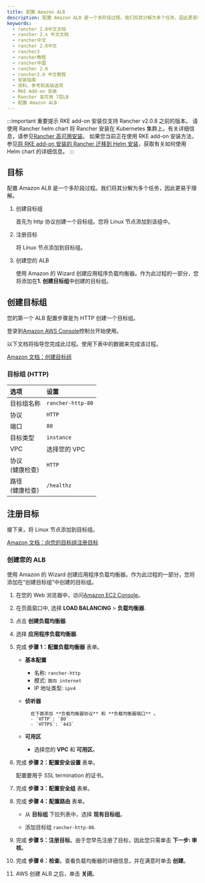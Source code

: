 ```yaml
---
title: 配置 Amazon ALB
description: 配置 Amazon ALB 是一个多阶段过程。我们将其分解为多个任务，因此更易于理解。
keywords:
  - rancher 2.0中文文档
  - rancher 2.x 中文文档
  - rancher中文
  - rancher 2.0中文
  - rancher2
  - rancher教程
  - rancher中国
  - rancher 2.0
  - rancher2.0 中文教程
  - 安装指南
  - 资料、参考和高级选项
  - RKE Add-on 安装
  - Rancher 高可用 7层LB
  - 配置 Amazon ALB
---
```


:::important 重要提示
RKE add-on 安装仅支持 Rancher v2.0.8 之前的版本。
请使用 Rancher helm chart 将 Rancher 安装在 Kubernetes 集群上。有关详细信息，请参见[Rancher 高可用安装](/docs/installation/k8s-install/_index)。
如果您当前正在使用 RKE add-on 安装方法，参见[将 RKE add-on 安装的 Rancher 迁移到 Helm 安装](/docs/upgrades/upgrades/migrating-from-rke-add-on/_index)，获取有关如何使用 Helm chart 的详细信息。
:::

## 目标

配置 Amazon ALB 是一个多阶段过程。我们将其分解为多个任务，因此更易于理解。

1. 创建目标组

   首先为 http 协议创建一个目标组。您将 Linux 节点添加到该组中。

2. 注册目标

   将 Linux 节点添加到目标组。

3. 创建您的 ALB

   使用 Amazon 的 Wizard 创建应用程序负载均衡器。作为此过程的一部分，您将添加在**1. 创建目标组**中创建的目标组。

## 创建目标组

您的第一个 ALB 配置步骤是为 HTTP 创建一个目标组。

登录到[Amazon AWS Console](https://console.aws.amazon.com/ec2/)控制台开始使用。

以下文档将指导您完成此过程。使用下表中的数据来完成该过程。

[Amazon 文档：创建目标组](https://docs.aws.amazon.com/elasticloadbalancing/latest/application/create-target-group.html)

### 目标组 (HTTP)

| 选项                | 设置              |
| :------------------ | :---------------- |
| 目标组名称          | `rancher-http-80` |
| 协议                | `HTTP`            |
| 端口                | `80`              |
| 目标类型            | `instance`        |
| VPC                 | 选择您的 VPC      |
| 协议<br/>(健康检查) | `HTTP`            |
| 路径<br/>(健康检查) | `/healthz`        |

## 注册目标

接下来，将 Linux 节点添加到目标组。

[Amazon 文档：向您的目标组注册目标](https://docs.aws.amazon.com/elasticloadbalancing/latest/application/target-group-register-targets.html)

### 创建您的 ALB

使用 Amazon 的 Wizard 创建应用程序负载均衡器。作为此过程的一部分，您将添加在“创建目标组”中创建的目标组。

1.  在您的 Web 浏览器中，访问[Amazon EC2 Console](https://console.aws.amazon.com/ec2/)。

2.  在页面窗口中, 选择 **LOAD BALANCING** > **负载均衡器**.

3.  点击 **创建负载均衡器**.

4.  选择 **应用程序负载均衡器**.

5.  完成 **步骤 1：配置负载均衡器** 表单。

    - **基本配置**

      - 名称: `rancher-http`
      - 模式: `面向 internet`
      - IP 地址类型: `ipv4`

    - **侦听器**

          	在下面添加 **负载均衡器协议** 和 **负载均衡器端口** 。
          	- `HTTP`: `80`
          	- `HTTPS`: `443`

    - **可用区**

      - 选择您的 **VPC** 和 **可用区**。

6.  完成 **步骤 2：配置安全设置** 表单。

    配置要用于 SSL termination 的证书。

7.  完成 **步骤 3：配置安全组** 表单。

8.  完成 **步骤 4：配置路由** 表单。

    - 从 **目标组** 下拉列表中，选择 **现有目标组**。

    - 添加目标组 `rancher-http-80`.

9.  完成 **步骤 5：注册目标**。由于您早先注册了目标，因此您只需单击 **下一步: 审核**。

10. 完成 **步骤 6：检查**。查看负载均衡器的详细信息，并在满意时单击 **创建**。

11. AWS 创建 ALB 之后，单击 **关闭**。
